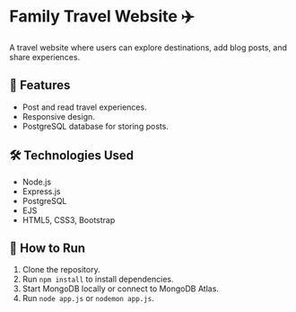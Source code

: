 # Family Travel Website ✈️

A travel website where users can explore destinations, add blog posts, and share experiences.

## 🚀 Features
- Post and read travel experiences.
- Responsive design.
- PostgreSQL database for storing posts.

## 🛠️ Technologies Used
- Node.js
- Express.js
- PostgreSQL
- EJS
- HTML5, CSS3, Bootstrap


## 📂 How to Run
1. Clone the repository.
2. Run `npm install` to install dependencies.
3. Start MongoDB locally or connect to MongoDB Atlas.
4. Run `node app.js` or `nodemon app.js`.


